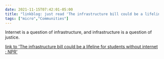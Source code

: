 ```yaml
---
date: 2021-11-15T07:42:01-05:00
title: "linkblog: just read 'The infrastructure bill could be a lifeline for students without internet : NPR'"
tags: ["micro","Communities"]
---
```

Internet is a question of infrastructure, and infrastructure is a question of justice.
 
[link to 'The infrastructure bill could be a lifeline for students without internet : NPR'](https://www.npr.org/2021/11/15/1053917252/infrastructure-bill-broadband-internet-rural-college-students)
